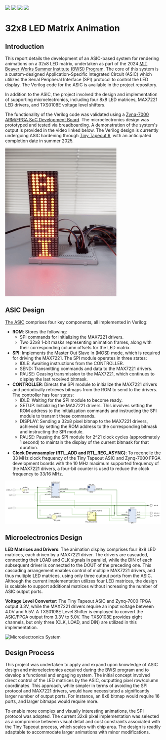 ![](../../workflows/gds/badge.svg) ![](../../workflows/docs/badge.svg) ![](../../workflows/test/badge.svg) ![](../../workflows/fpga/badge.svg)

# 32x8 LED Matrix Animation

## Introduction

This report details the development of an ASIC-based system for rendering animations on a 32x8 LED matrix, undertaken as part of the 2024 [MIT Beaver Works Summer Institute (BWSI) Program](https://bwsi.mit.edu/). The core of this system is a custom-designed Application-Specific Integrated Circuit (ASIC) which utilizes the Serial Peripheral Interface (SPI) protocol to control the LED display. The Verilog code for the ASIC is available in the project repository.

In addition to the ASIC, the project involved the design and implementation of supporting microelectronics, including four 8x8 LED matrices, MAX7221 LED drivers, and TXS0108E voltage level shifters.

The functionality of the Verilog code was validated using a [Zynq-7000 ARM/FPGA SoC Development Board](https://digilent.com/shop/zybo-z7-zynq-7000-arm-fpga-soc-development-board/). The microelectronics design was prototyped and tested via breadboarding. A demonstration of the system's output is provided in the video linked below. The Verilog design is currently undergoing ASIC hardening through [Tiny Tapeout 9](https://tinytapeout.com/runs/tt09/tt_um_led_matrix_ayla_lin), with an anticipated completion date in summer 2025.

![ASIC-Based Animation](docs/animation.gif)

## ASIC Design

[The ASIC](https://gds-viewer.tinytapeout.com/?model=https%3A%2F%2Fshuttle-assets.tinytapeout.com%2Ftt09%2Ftt_um_led_matrix_ayla_lin%2Ftt_um_led_matrix_ayla_lin.gds.gltf) comprises four key components, all implemented in Verilog:
- **ROM**: Stores the following:
  - SPI commands for initializing the MAX7221 drivers.
  - Two 32x8 1-bit masks representing animation frames, along with their corresponding column offsets for the LED matrix.
- **SPI**: Implements the Master Out Slave In (MOSI) mode, which is required for driving the MAX7221. The SPI module operates in three states:
  - IDLE: Awaiting instructions from the CONTROLLER.
  - SEND: Transmitting commands and data to the MAX7221 drivers.
  - PAUSE: Ceasing transmission to the MAX7221, which continues to display the last received bitmask.
- **CONTROLLER**: Directs the SPI module to initialize the MAX7221 drivers and periodically retrieves bitmaps from the ROM to send to the drivers. The controller has four states:
  - IDLE: Waiting for the SPI module to become ready.
  - SETUP: Initializing the MAX7221 drivers. This involves setting the ROM address to the initialization commands and instructing the SPI module to transmit these commands.
  - DISPLAY: Sending a 32x8 pixel bitmap to the MAX7221 drivers, achieved by setting the ROM address to the corresponding bitmask and instructing the SPI module.
  - PAUSE: Pausing the SPI module for 2^21 clock cycles (approximately 1 second) to maintain the display of the current bitmask for that duration.
- **Clock Downsampler (RTL_ADD and RTL_REG_ASYNC)**: To reconcile the 33 MHz clock frequency of the Tiny Tapeout ASIC and Zynq-7000 FPGA development boards with the 10 MHz maximum supported frequency of the MAX7221 drivers, a four-bit counter is used to reduce the clock frequency to 33/16 MHz.

![Schematic](docs/schematic.png)

## Microelectronics Design

**LED Matrices and Drivers**: The animation display comprises four 8x8 LED matrices, each driven by a MAX7221 driver. The drivers are cascaded, connecting their LOAD and CLK signals in parallel, while the DIN of each subsequent driver is connected to the DOUT of the preceding one. This cascading arrangement enables control of multiple MAX7221 drivers, and thus multiple LED matrices, using only three output ports from the ASIC. Although the current implementation utilizes four LED matrices, the design is scalable to support additional matrices without increasing the number of ASIC output ports.

**Voltage Level Converter**: The Tiny Tapeout ASIC and Zynq-7000 FPGA output 3.3V, while the MAX7221 drivers require an input voltage between 4.0V and 5.5V. A TXS0108E Level Shifter is employed to convert the ASIC/FPGA output from 3.3V to 5.0V. The TXS0108E provides eight channels, but only three (CLK, LOAD, and DIN) are utilized in this implementation.

![Microelectronics System](docs/system.gif)

## Design Process

This project was undertaken to apply and expand upon knowledge of ASIC design and microelectronics acquired during the BWSI program and to develop a functional and engaging system. The initial concept involved direct control of the LED matrices by the ASIC, outputting pixel row/column coordinates. This approach, while simpler in terms of avoiding the SPI protocol and MAX7221 drivers, would have necessitated a significantly larger number of output ports. For instance, an 8x8 bitmap would require 16 ports, and larger bitmaps would require more.

To enable more complex and visually interesting animations, the SPI protocol was adopted. The current 32x8 pixel implementation was selected as a compromise between visual detail and cost constraints associated with the Tiny Tapeout process, which scales with chip area. The design is readily adaptable to accommodate larger animations with minor modifications.

